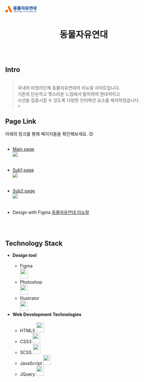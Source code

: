 <!-- markdownlint-disable MD033 -->
<img src="./images/comm/logo-blue-mob.png" width="20%">

<h1 align="center">동물자유연대</h1>
<br>
<br>
<h2>Intro</h2>

> <br>국내의 비영리단체 동물자유연대의 리뉴얼 사이트입니다.<br>
> 기존의 단순하고 옛스러운 느낌에서 탈피하여 현대적이고 <br>
> 시선을 집중시킬 수 있도록 다양한 인터렉션 요소를 배치하였습니다.
> <br> > <br>

<h2>Page Link</h2>

아래의 링크를 통해 페이지들을 확인해보세요. :blush: <br>
<br>

- <a href="http://chkim.dothome.co.kr/">Main page</a> <br> <img width="40%" src='./assets/video/CHANEL 22 BAG (1).gif'> <br>
  <br>
- <a href="http://chkim.dothome.co.kr/mission_vision.php">Sub1 page</a> <br> <img width="40%" src='./assets/video/CHANEL 22 BAG (1).gif'> <br>
  <br>
- <a href="http://chkim.dothome.co.kr/donation.php">Sub2 page</a> <br> <img width="40%" src='./assets/video/CHANEL 22 BAG (1).gif'> <br>
  <br>

- Design with Figma <a href="https://www.figma.com/file/U40tBrD4nOVaZRgRGRpkDD/CHANEL-22-bag?type=design&node-id=0%3A1&mode=design&t=Qz4mM7kRrQI3rVkm-1"> 동물자유연대 리뉴얼</a>
<br>
<br>
<h2>Technology Stack</h2>

- **Design tool** <br><br>
  - Figma<br>
    <img height="32" width="24" src="https://cdn.jsdelivr.net/npm/simple-icons@v11/icons/figma.svg" />
  - Photoshop<br>
    <img height="32" width="24" src="https://cdn.jsdelivr.net/npm/simple-icons@v11/icons/adobephotoshop.svg" />
  - Illustrator<br>
    <img height="32" width="24" src="https://cdn.jsdelivr.net/npm/simple-icons@v11/icons/adobeillustrator.svg" />
    <br>
- **Web Development Technologies** <br><br>
  - HTML5
    <img height="32" width="24" src="https://unpkg.com/simple-icons@v11/icons/html5.svg" />
  - CSS3
    <img height="32" width="24" src="https://cdn.jsdelivr.net/npm/simple-icons@v11/icons/css3.svg" />
  - SCSS
    <img height="32" width="24" src="https://cdn.jsdelivr.net/npm/simple-icons@v11/icons/sass.svg" />
  - JavaScript
    <img height="32" width="24" src="https://cdn.jsdelivr.net/npm/simple-icons@v11/icons/javascript.svg" />
  - JQuery
    <img height="32" width="24" src="https://cdn.jsdelivr.net/npm/simple-icons@v11/icons/jquery.svg" />
    <br>
